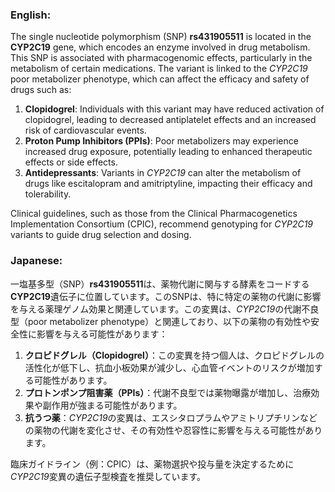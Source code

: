### English:
The single nucleotide polymorphism (SNP) **rs431905511** is located in the **CYP2C19** gene, which encodes an enzyme involved in drug metabolism. This SNP is associated with pharmacogenomic effects, particularly in the metabolism of certain medications. The variant is linked to the *CYP2C19* poor metabolizer phenotype, which can affect the efficacy and safety of drugs such as:

1. **Clopidogrel**: Individuals with this variant may have reduced activation of clopidogrel, leading to decreased antiplatelet effects and an increased risk of cardiovascular events.
2. **Proton Pump Inhibitors (PPIs)**: Poor metabolizers may experience increased drug exposure, potentially leading to enhanced therapeutic effects or side effects.
3. **Antidepressants**: Variants in *CYP2C19* can alter the metabolism of drugs like escitalopram and amitriptyline, impacting their efficacy and tolerability.

Clinical guidelines, such as those from the Clinical Pharmacogenetics Implementation Consortium (CPIC), recommend genotyping for *CYP2C19* variants to guide drug selection and dosing.

### Japanese:
一塩基多型（SNP）**rs431905511**は、薬物代謝に関与する酵素をコードする**CYP2C19**遺伝子に位置しています。このSNPは、特に特定の薬物の代謝に影響を与える薬理ゲノム効果と関連しています。この変異は、*CYP2C19*の代謝不良型（poor metabolizer phenotype）と関連しており、以下の薬物の有効性や安全性に影響を与える可能性があります：

1. **クロピドグレル（Clopidogrel）**：この変異を持つ個人は、クロピドグレルの活性化が低下し、抗血小板効果が減少し、心血管イベントのリスクが増加する可能性があります。
2. **プロトンポンプ阻害薬（PPIs）**：代謝不良型では薬物曝露が増加し、治療効果や副作用が強まる可能性があります。
3. **抗うつ薬**：*CYP2C19*の変異は、エスシタロプラムやアミトリプチリンなどの薬物の代謝を変化させ、その有効性や忍容性に影響を与える可能性があります。

臨床ガイドライン（例：CPIC）は、薬物選択や投与量を決定するために*CYP2C19*変異の遺伝子型検査を推奨しています。